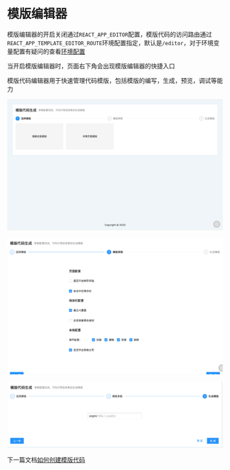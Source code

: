 # 模版编辑器

模版编辑器的开启关闭通过`REACT_APP_EDITOR`配置，模版代码的访问路由通过`REACT_APP_TEMPLATE_EDITOR_ROUTE`环境配置指定，默认是`/editor`，对于环境变量配置有疑问的查看[环境配置](DEVELOPMENT/ENV.md)

当开启模版编辑器时，页面右下角会出现模版编辑器的快捷入口

模版代码编辑器用于快速管理代码模版，包括模版的编写，生成，预览，调试等能力

![image-20200913153222183](images/image-20200913153222183.png)

![image-20200913153722371](images/image-20200913153722371.png)

![image-20200913153742546](images/image-20200913153742546.png)



下一篇文档[如何创建模版代码](EDITOR/DEVELOPMENT.md)